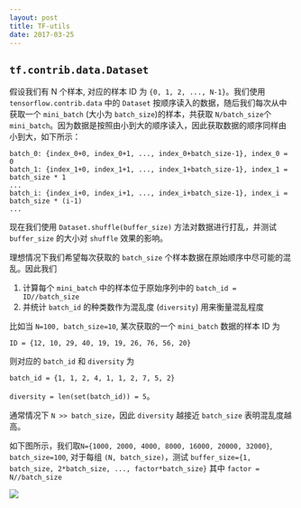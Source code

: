```yaml
---
layout: post
title: TF-utils
date: 2017-03-25
---
```


## `tf.contrib.data.Dataset`
假设我们有 N 个样本, 对应的样本 ID 为 `{0, 1, 2, ..., N-1}`。我们使用 `tensorflow.contrib.data` 中的 `Dataset` 按顺序读入的数据，随后我们每次从中获取一个 `mini_batch` (大小为 `batch_size`)的样本，共获取 `N/batch_size`个`mini_batch`。因为数据是按照由小到大的顺序读入，因此获取数据的顺序同样由小到大，如下所示：

```
batch_0: {index_0+0, index_0+1, ..., index_0+batch_size-1}, index_0 = 0
batch_1: {index_1+0, index_1+1, ..., index_1+batch_size-1}, index_1 = batch_size * 1
...
batch_i: {index_i+0, index_i+1, ..., index_i+batch_size-1}, index_i = batch_size * (i-1)
...
```
现在我们使用 `Dataset.shuffle(buffer_size)` 方法对数据进行打乱，并测试 `buffer_size` 的大小对 `shuffle` 效果的影响。

理想情况下我们希望每次获取的 `batch_size` 个样本数据在原始顺序中尽可能的混乱。因此我们

1. 计算每个 `mini_batch` 中的样本位于原始序列中的 `batch_id = ID//batch_size`
2. 并统计 `batch_id` 的种类数作为混乱度 (`diversity`) 用来衡量混乱程度

比如当 `N=100, batch_size=10`, 某次获取的一个 `mini_batch` 数据的样本 ID 为 

`ID = {12, 10, 29, 40, 19, 19, 26, 76, 56, 20}`

则对应的 `batch_id` 和 `diversity` 为 

`batch_id = {1, 1, 2, 4, 1, 1, 2, 7, 5, 2}`

`diversity = len(set(batch_id)) = 5`。

通常情况下 `N >> batch_size`，因此 `diversity` 越接近 `batch_size` 表明混乱度越高。

如下图所示，我们取`N={1000, 2000, 4000, 8000, 16000, 20000, 32000}`,  `batch_size=100`, 对于每组 `(N, batch_size)`，测试 `buffer_size={1, batch_size, 2*batch_size, ..., factor*batch_size}` 其中 `factor = N//batch_size`

![](http://obmpvqs90.bkt.clouddn.com/tf_dataset_shuffle_buffer_size_1.png)
